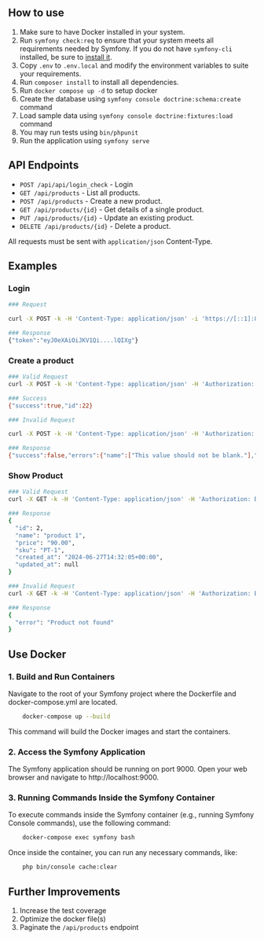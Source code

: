 ## How to use
1. Make sure to have Docker installed in your system.
2. Run `symfony check:req` to ensure that your system meets all requirements needed by Symfony. If you do not have `symfony-cli` installed, be sure to [install it](https://symfony.com/download).
3. Copy `.env` to `.env.local` and modify the environment variables to suite your requirements.
4. Run `composer install` to install all dependencies.
5. Run `docker compose up -d` to setup docker
6. Create the database using `symfony console doctrine:schema:create` command
7. Load sample data using  `symfony console doctrine:fixtures:load` command
8. You may run tests using `bin/phpunit`
9. Run the application using `symfony serve`

## API Endpoints

- `POST /api/api/login_check` - Login
- `GET /api/products` - List all products.
- `POST /api/products` - Create a new product.
- `GET /api/products/{id}` - Get details of a single product.
- `PUT /api/products/{id}` - Update an existing product.
- `DELETE /api/products/{id}` - Delete a product.

All requests must be sent with `application/json` Content-Type.

## Examples
### Login
```bash
### Request

curl -X POST -k -H 'Content-Type: application/json' -i 'https://[::1]:8000/api/login_check' --data '{"username": "user@example.com", "password": "secret"}'

### Response
{"token":"eyJ0eXAiOiJKV1Qi....lQIXg"}
```
### Create a product
```bash
### Valid Request
curl -X POST -k -H 'Content-Type: application/json' -H 'Authorization: Bearer eyJ0eXAiOiJKV1Q....SOCPM0GL6Q' -i 'https://[::1]:8000/api/products' --data '{"name": "Sample", "price": 10.2, "sku": "123-ABC"}'

### Success
{"success":true,"id":22}

### Invalid Request

curl -X POST -k -H 'Content-Type: application/json' -H 'Authorization: Bearer eyJ0eXAiOiJKV1QiLCJh....lQIXg' -i 'https://[::1]:8000/api/products' --data '{"name": "", "price": null, "sku": ""}'

### Response
{"success":false,"errors":{"name":["This value should not be blank."],"price":["This value should not be blank."],"sku":["This value should not be blank."]}}
```

### Show Product
```bash
### Valid Request
curl -X GET -k -H 'Content-Type: application/json' -H 'Authorization: Bearer eyJ0eXAiOiJKV1Q....SOCPM0GL6Q' -i 'https://[::1]:8000/api/products/2' --data '{"name": "Sample", "price": 10.2, "sku": "123-ABC"}'

### Response
{
  "id": 2,
  "name": "product 1",
  "price": "90.00",
  "sku": "PT-1",
  "created_at": "2024-06-27T14:32:05+00:00",
  "updated_at": null
}

### Invalid Request
curl -X GET -k -H 'Content-Type: application/json' -H 'Authorization: Bearer eyJ0eXAiOiJKV1QiLCJ....XphSRdSOCPM0GL6Q' -i 'https://[::1]:8000/api/products/21' --data '{"name": "Sample", "price": 10.2, "sku": "123-ABC"}'

### Response
{
  "error": "Product not found"
}
```
## Use Docker

### 1. Build and Run Containers

Navigate to the root of your Symfony project where the Dockerfile and docker-compose.yml are located.

```bash
    docker-compose up --build
```

This command will build the Docker images and start the containers.
### 2. Access the Symfony Application

The Symfony application should be running on port 9000. Open your web browser and navigate to http://localhost:9000.
### 3. Running Commands Inside the Symfony Container

To execute commands inside the Symfony container (e.g., running Symfony Console commands), use the following command:

```bash
    docker-compose exec symfony bash
```

Once inside the container, you can run any necessary commands, like:

```bash
    php bin/console cache:clear
```

## Further Improvements
1. Increase the test coverage
2. Optimize the docker file(s)
3. Paginate the `/api/products` endpoint